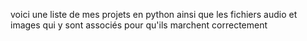 voici une liste de mes projets en python ainsi que les fichiers audio et images qui y sont associés pour qu'ils marchent correctement
